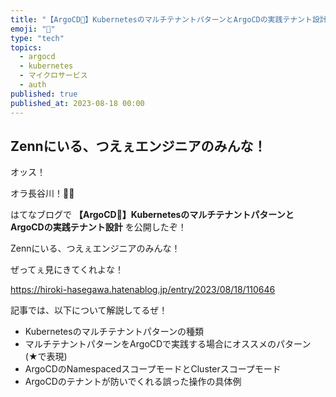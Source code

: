 ```yaml
---
title: "【ArgoCD🐙️】KubernetesのマルチテナントパターンとArgoCDの実践テナント設計"
emoji: "🐙️"
type: "tech"
topics:
  - argocd
  - kubernetes
  - マイクロサービス
  - auth
published: true
published_at: 2023-08-18 00:00
---
```


## Zennにいる、つえぇエンジニアのみんな！

オッス！

オラ長谷川！✋🏻

はてなブログで **【ArgoCD🐙️】KubernetesのマルチテナントパターンとArgoCDの実践テナント設計** を公開したぞ！

Zennにいる、つえぇエンジニアのみんな！

ぜってぇ見にきてくれよな！

https://hiroki-hasegawa.hatenablog.jp/entry/2023/08/18/110646

記事では、以下について解説してるぜ！

- Kubernetesのマルチテナントパターンの種類
- マルチテナントパターンをArgoCDで実践する場合にオススメのパターン (★で表現)
- ArgoCDのNamespacedスコープモードとClusterスコープモード
- ArgoCDのテナントが防いでくれる誤った操作の具体例
